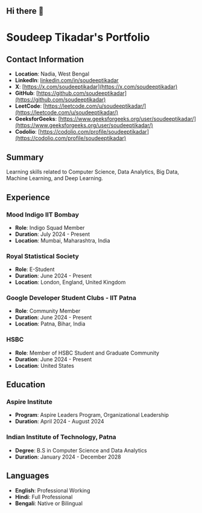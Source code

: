 ## Hi there 👋

<!--
**soudeeptikadar/soudeeptikadar** is a ✨ _special_ ✨ repository because its `README.md` (this file) appears on your GitHub profile.

Here are some ideas to get you started:

- 🔭 I’m currently working on ...
- 🌱 I’m currently learning ...
- 👯 I’m looking to collaborate on ...
- 🤔 I’m looking for help with ...
- 💬 Ask me about ...
- 📫 How to reach me: ...
- 😄 Pronouns: ...
- ⚡ Fun fact: ...
-->
# Soudeep Tikadar's Portfolio

## Contact Information
- **Location**: Nadia, West Bengal
- **LinkedIn**: [linkedin.com/in/soudeeptikadar](https://www.linkedin.com/in/soudeeptikadar)
- **X**: [https://x.com/soudeeptikadar](https://x.com/soudeeptikadar)
- **GitHub**: [https://github.com/soudeeptikadar](https://github.com/soudeeptikadar)
- **LeetCode**: [https://leetcode.com/u/soudeeptikadar/](https://leetcode.com/u/soudeeptikadar/)
- **GeeksforGeeks**: [https://www.geeksforgeeks.org/user/soudeeptikadar/](https://www.geeksforgeeks.org/user/soudeeptikadar/)
- **Codolio**: [https://codolio.com/profile/soudeeptikadar](https://codolio.com/profile/soudeeptikadar)


## Summary
Learning skills related to Computer Science, Data Analytics, Big Data, Machine Learning, and Deep Learning.

## Experience
### Mood Indigo IIT Bombay
- **Role**: Indigo Squad Member
- **Duration**: July 2024 - Present
- **Location**: Mumbai, Maharashtra, India

### Royal Statistical Society
- **Role**: E-Student
- **Duration**: June 2024 - Present
- **Location**: London, England, United Kingdom

### Google Developer Student Clubs - IIT Patna
- **Role**: Community Member
- **Duration**: June 2024 - Present
- **Location**: Patna, Bihar, India

### HSBC
- **Role**: Member of HSBC Student and Graduate Community
- **Duration**: June 2024 - Present
- **Location**: United States


## Education
### Aspire Institute
- **Program**: Aspire Leaders Program, Organizational Leadership
- **Duration**: April 2024 - August 2024

### Indian Institute of Technology, Patna
- **Degree**: B.S in Computer Science and Data Analytics
- **Duration**: January 2024 - December 2028



## Languages
- **English**: Professional Working
- **Hindi**: Full Professional
- **Bengali**: Native or Bilingual


